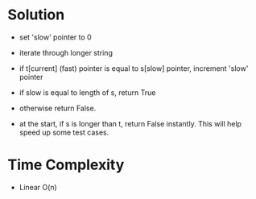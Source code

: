 # Solution

- set 'slow' pointer to 0
- iterate through longer string
- if t\[current\] (fast) pointer is equal to s\[slow\] pointer, increment 'slow' pointer
- if slow is equal to length of s, return True
- otherwise return False.

- at the start, if s is longer than t, return False instantly. This will help speed up some test cases.

# Time Complexity
- Linear O(n)